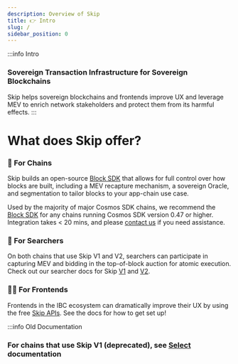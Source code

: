 ```yaml
---
description: Overview of Skip
title: 👉 Intro
slug: /
sidebar_position: 0
---
```


:::info Intro

### Sovereign Transaction Infrastructure for Sovereign Blockchains

Skip helps sovereign blockchains and frontends improve UX and leverage MEV to enrich network stakeholders and protect them from its harmful effects.
:::

# What does Skip offer?

### 🧱 For Chains

Skip builds an open-source [Block SDK](chains/overview) that allows for full control over how blocks are built, including a MEV recapture mechanism, a sovereign Oracle, and segmentation to tailor blocks to your app-chain use case.

Used by the majority of major Cosmos SDK chains, we recommend the [Block SDK](pob/overview) for any chains running Cosmos SDK version 0.47 or higher.
Integration takes < 20 mins, and please [contact us](https://skip.money/contact) if you need assistance.

### 🥷 For Searchers

On both chains that use Skip V1 and V2, searchers can participate in capturing MEV and bidding in the top-of-block auction for atomic execution. Check out our searcher docs for Skip [V1](select/searcher) and [V2](pob/searcher-docs).

### 👩‍💻 For Frontends

Frontends in the IBC ecosystem can dramatically improve their UX by using the free [Skip APIs](https://api-docs.skip.money/docs). See the docs for how to get set up!

:::info Old Documentation

### For chains that use Skip V1 (deprecated), see [Select](select/chain-configuration) documentation

